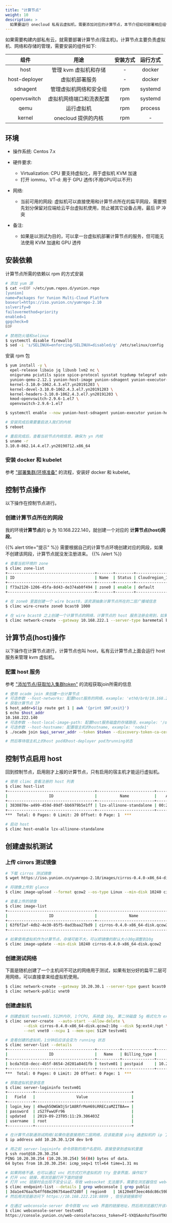 ```yaml
---
title: "计算节点"
weight: 10
description: >
  如果要运行 onecloud 私有云虚拟机，需要添加对应的计算节点，本节介绍如何部署相应组件
---
```


如果需要构建内部私有云，就需要部署计算节点(宿主机)。计算节点主要负责虚拟机、网络和存储的管理，需要安装的组件如下:

|     组件    |           用途           | 安装方式 | 运行方式 |
|:-----------:|:------------------------:|:--------:|:--------:|
|     host    |   管理 kvm 虚拟机和存储  |    -   |  docker |
| host-deployer    |   虚拟机部署服务  |    -   |  docker |
|   sdnagent  |  管理虚拟机网络和安全组  |    rpm   |  systemd |
| openvswitch | 虚拟机网络端口和流表配置 |    rpm   |  systemd |
|     qemu    |        运行虚拟机        |    rpm   |  process |
|    kernel   |    onecloud 提供的内核   |    rpm   |     -    |

## 环境

- 操作系统: Centos 7.x
- 硬件要求:
	- Virtualization: CPU 要支持虚拟化，用于虚拟机 KVM 加速
	- 打开 iommu，VT-d: 用于 GPU 透传(不用GPU可以不开)
- 网络:
	- 当前可用的网段: 虚拟机可以直接使用和计算节点所在的扁平网段，需要预先划分保留对应端给云平台虚拟机使用，防止被其它设备占用，最后 IP 冲突

- 备注:
	- 如果是以测试为目的，可以拿一台虚拟机部署计算节点的服务，但可能无法使用 KVM 加速和 GPU 透传

## 安装依赖

计算节点所需的依赖以 rpm 的方式安装

```bash
# 添加 yum 源
$ cat <<EOF >/etc/yum.repos.d/yunion.repo
[yunion]
name=Packages for Yunion Multi-Cloud Platform
baseurl=https://iso.yunion.cn/yumrepo-2.10
sslverify=0
failovermethod=priority
enabled=1
gpgcheck=0
EOF

# 禁用防火墙和selinux
$ systemctl disable firewalld
$ sed -i 's/SELINUX=enforcing/SELINUX=disabled/g' /etc/selinux/config
```

安装 rpm 包

```bash
$ yum install -y \
  epel-release libaio jq libusb lvm2 nc \
  oniguruma pciutils spice spice-protocol sysstat tcpdump telegraf usbredir \
  yunion-qemu-2.12.1 yunion-host-image yunion-sdnagent yunion-executor-server \
  kernel-3.10.0-1062.4.3.el7.yn20191203 \
  kernel-devel-3.10.0-1062.4.3.el7.yn20191203 \
  kernel-headers-3.10.0-1062.4.3.el7.yn20191203 \
  kmod-openvswitch-2.9.6-1.el7 \
  openvswitch-2.9.6-1.el7

$ systemctl enable --now yunion-host-sdnagent yunion-executor yunion-host-image

# 安装完成后需要重启进入我们的内核
$ reboot

# 重启完成后，查看当前节点内核信息，确保为 yn 内核
$ uname -r
3.10.0-862.14.4.el7.yn20190712.x86_64
```

### 安装 docker 和 kubelet

参考 ["部署集群/环境准备"](/docs/setup/controlplane/#安装配置-docker) 的流程，安装好 docker 和 kubelet。

## 控制节点操作

以下操作在控制节点进行。

### 创建计算节点所在的网段

我的环境**计算节点**的 ip 为 10.168.222.140，就创建一个对应的 **计算节点(host)网段**。

{{% alert title="提示" %}}
需要根据自己的计算节点环境创建对应的网段，如果不创建该网段，计算节点就没发注册进来。
{{% /alert %}}

```bash
# 查看当前环境的 zone
$ climc zone-list
+--------------------------------------+-------+--------+----------------+
| ID                                   | Name  | Status | Cloudregion_ID |
+--------------------------------------+-------+--------+----------------+
| f73a2120-1206-45fa-8d43-de374ab0f494 | zone0 | enable | default        |
+--------------------------------------+-------+--------+----------------+

# 在 zone0 里面创建一个 wire bcast0，该资源抽象计算节点所在的二层广播域信息
$ climc wire-create zone0 bcast0 1000

# 在 wire bcast0 之上创建一个计算节点的网络，计算节点的 host 服务注册会用到，如果 host 注册时没有在云平台找到对应的网络，将会注册失败
$ climc network-create --gateway 10.168.222.1 --server-type baremetal bcast0 inf0 10.168.222.140 10.168.222.140 24
```

## 计算节点(host)操作

以下操作在计算节点进行，计算节点也叫 host，私有云计算节点上面会运行 host 服务来管理 kvm 虚拟机。

### 配置 host 服务

参考 ["添加节点/获取加入集群token"](/docs/setup/components/#获取加入集群-token) 的流程获取join所需的信息

```bash
# 使用 ocadm join 来创建一台计算节点
# 可选参数 --host-networks: 配置host服务的网络，example: 'eth0/br0/10.168.222.140', eth0是物理网卡，br0是网桥名称，10.168.222.140是宿主机的ip
# 获取计算节点 IP
$ host_addr=$(ip route get 1 | awk '{print $NF;exit}')
$ echo $host_addr
10.168.222.140
# 可选参数 --host-local-image-path: 配置host服务磁盘的存储路径，example: '/opt/cloud/workspace/disks'
# 可选参数 --host-hostname: 配置宿主机的hostname, example: 'node1'
$ ./ocadm join $api_server_addr --token $token --discovery-token-ca-cert-hash $token_hash --enable-host-agent

# 然后等待宿主机上的host pod和host-deployer pod为running状态
```

## 控制节点启用 host

回到控制节点，启用刚才上报的计算节点，只有启用的宿主机才能运行虚拟机。

```bash
# 使用 climc 查看注册的 host 列表
$ climc host-list
+--------------------------------------+-------------------------+-------------------+----------------+----------------------------+---------+---------+-------------+----------+-----------+------------+---------------+--------------+------------+-------------------------+--------------+
|                  ID                  |          Name           |    Access_mac     |   Access_ip    |        Manager_URI         | Status  | enabled | host_status | mem_size | cpu_count | node_count |      sn       | storage_type | host_type  |         version         | storage_size |
+--------------------------------------+-------------------------+-------------------+----------------+----------------------------+---------+---------+-------------+----------+-----------+------------+---------------+--------------+------------+-------------------------+--------------+
| 3830870e-a499-459d-89df-bb6979b5e1ff | lzx-allinone-standalone | 00:22:39:4c:6c:e9 | 10.168.222.140 | http://10.168.222.140:8885 | running | false   | online      | 8192     | 4         | 1          | Not Specified | rotate       | hypervisor | master(7ab047419092301) | 50141        |
+--------------------------------------+-------------------------+-------------------+----------------+----------------------------+---------+---------+-------------+----------+-----------+------------+---------------+--------------+------------+-------------------------+--------------+
***  Total: 0 Pages: 0 Limit: 20 Offset: 0 Page: 1  ***

# 启动 host
$ climc host-enable lzx-allinone-standalone
```

## 创建虚拟机测试

### 上传 cirrors 测试镜像

```bash
# 下载 cirros 测试镜像
$ wget https://iso.yunion.cn/yumrepo-2.10/images/cirros-0.4.0-x86_64-disk.qcow2

# 将镜像上传到 glance
$ climc image-upload --format qcow2 --os-type Linux --min-disk 10240 cirros-0.4.0-x86_64-disk.qcow2 ./cirros-0.4.0-x86_64-disk.qcow2

# 查看上传的镜像
$ climc image-list
+--------------------------------------+--------------------------------+-------------+----------+-----------+----------+---------+--------+----------------------------------+
|                  ID                  |              Name              | Disk_format |   Size   | Is_public | Min_disk | Min_ram | Status |             Checksum             |
+--------------------------------------+--------------------------------+-------------+----------+-----------+----------+---------+--------+----------------------------------+
| 63f6f2af-4db2-4e30-85f5-0ad3baa27bd9 | cirros-0.4.0-x86_64-disk.qcow2 | qcow2       | 22806528 | false     | 30720    | 0       | active | 76dc07d1a730a92d0db7fb2d3c305ecd |
+--------------------------------------+--------------------------------+-------------+----------+-----------+----------+---------+--------+----------------------------------+

# 如果使用虚拟机作为计算节点，存储可能不大，可以把镜像的默认大小30g调整到10g
$ climc image-update --min-disk 10240 cirros-0.4.0-x86_64-disk.qcow2
```

### 创建测试网络

下面是随机创建了一个主机间不可达的网络用于测试，如果有划分好的扁平二层可用网络，可以直接拿来给虚拟机使用。

```bash
$ climc network-create --gateway 10.20.30.1 --server-type guest bcast0 vnet0 10.20.30.2 10.20.30.254 24
$ climc network-public vnet0
```

### 创建虚拟机

```bash
# 创建虚拟机 testvm01，512M内存, 1个CPU, 系统盘 10g, 第二块磁盘 5g 格式化为 ext4 并挂载到 /opt 的虚拟机
$ climc server-create  --auto-start --allow-delete \
		--disk cirros-0.4.0-x86_64-disk.qcow2:10g --disk 5g:ext4:/opt \
		--net vnet0 --ncpu 1 --mem-spec 512M testvm01

# 查看创建的虚拟机，1分钟后应该会变为 running 状态
$ climc server-list --details
+--------------------------------------+----------+--------------+--------------+-------+---------+------------+-----------+----------+-----------------------------+------------+---------+-------------------------+--------+-----------+
|                  ID                  |   Name   | Billing_type |     IPs      | Disk  | Status  | vcpu_count | vmem_size | Secgroup |         Created_at          | Hypervisor | os_type |          Host           | Tenant | is_system |
+--------------------------------------+----------+--------------+--------------+-------+---------+------------+-----------+----------+-----------------------------+------------+---------+-------------------------+--------+-----------+
| bcda7d18-decc-4b5f-8654-2d201a84d1fb | testvm01 | postpaid     | 10.20.30.254 | 35840 | running | 1          | 512       | Default  | 2019-09-23T05:08:49.000000Z | kvm        | Linux   | lzx-allinone-standalone | system | false     |
+--------------------------------------+----------+--------------+--------------+-------+---------+------------+-----------+----------+-----------------------------+------------+---------+-------------------------+--------+-----------+
***  Total: 0 Pages: 0 Limit: 20 Offset: 0 Page: 1  ***

# 获取虚拟机登录信息
$ climc server-logininfo testvm01
+-----------+------------------------------------------+
|   Field   |                  Value                   |
+-----------+------------------------------------------+
| login_key | 49wqh5OWGW3jSr1A8RfrMoH69iRRECzaMZITBA== |
| password  | zS27FwwUFr96                             |
| updated   | 2019-09-23T05:11:29.306403Z              |
| username  | root                                     |
+-----------+------------------------------------------+

# 在计算节点联通测试网络(如果你是直接用的二层网络，应该能直接 ping 通虚拟机的 ip 了，不需要做这一步)
$ ip address add 10.20.30.1/24 dev br0

# 用之前 server-logininfo 命令获取的用户名密码，直接登录到虚拟机里面
$ ssh root@10.20.30.254
PING 10.20.30.254 (10.20.30.254) 56(84) bytes of data.
64 bytes from 10.20.30.254: icmp_seq=1 ttl=64 time=1.31 ms

# 如果网络不通，也可以通过 vnc 的方式打开虚拟机的 tty 登录界面，操作如下
# 打开 vnc 链接，用浏览器打开下面的链接
# 打开 vnc 链接时会出现不安全认证，导致 websocket 无法握手，需要在浏览器信任 webconsole server 对应的 endpoint
$ climc endpoint-list --details | grep webconsole | grep public
| 3da1e476aa7b4ff68e206754aed72d8f | region0   | 16120e8f3eec46dc86c59b3e426b0502 | webconsole      | webconsole      | https://10.168.222.218:8899         | public    | true    |
# 然后用浏览器访问下 https://10.168.222.218:8899 , 信任该链接即可

# 在通过 webconsole-server 命令获取 vnc web 界面的链接地址，然后用浏览器打开该地址
$ climc webconsole-server testvm01
https://console.yunion.cn/web-console?access_token=FI-VXQSAonhzfSnxVTKCCbwHinp7swlRkmi-4p6s-4OfZpg6TG9YhWuwbHEUA1D7XoKu_w%3D%3D&api_server=https%3A%2F%2F10.168.222.216%3A8899&password=65xB2kaE&protocol=vnc
```
